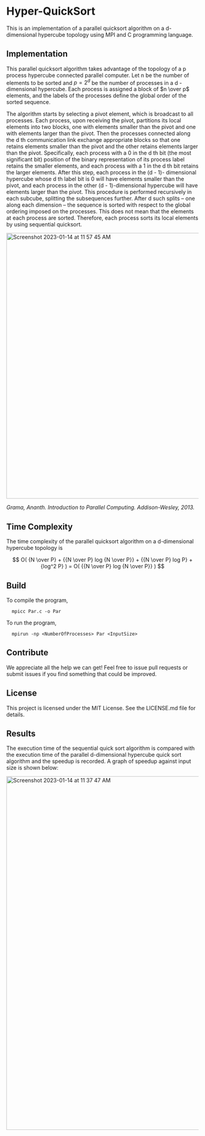 # Hyper-QuickSort
This is an implementation of a parallel quicksort algorithm on a d-dimensional hypercube topology using MPI and C programming language.

## Implementation 

This parallel quicksort algorithm takes advantage of the topology of a p process hypercube connected parallel computer. Let n be the number of elements to be sorted and $p = 2^d$ be the number of processes in a d -dimensional hypercube. Each process is assigned a block of $n \over p$ elements, and the labels of the processes define the global order of the sorted sequence. 

The algorithm starts by selecting a pivot element, which is broadcast to all processes. Each process, upon receiving the pivot, partitions its local elements into two blocks, one with elements smaller than the pivot and one with elements larger than the pivot. Then the processes connected along the d th communication link exchange appropriate blocks so that one retains elements smaller than the pivot and the other retains elements larger than the pivot. Specifically, each process with a 0 in the d th bit (the most significant bit) position of the binary representation of its process label retains the smaller elements, and each process with a 1 in the d th bit retains the larger elements. After this step, each process in the (d - 1)- dimensional hypercube whose d th label bit is 0 will have elements smaller than the pivot, and each process in the other (d - 1)-dimensional hypercube will have elements larger than the pivot. This procedure is performed recursively in each subcube, splitting the subsequences further. After d such splits – one along each dimension – the sequence is sorted with respect to the global ordering imposed on the processes. This does not mean that the elements at each process are sorted. Therefore, each process sorts its local elements by using sequential quicksort.

<img width="695" alt="Screenshot 2023-01-14 at 11 57 45 AM" src="https://user-images.githubusercontent.com/56271967/212485147-783e7b6d-d569-4074-aae4-1db4a2e4bc3b.png">

_Grama, Ananth. Introduction to Parallel Computing. Addison-Wesley, 2013._


## Time Complexity 

The time complexity of the parallel quicksort algorithm on a d-dimensional hypercube topology is 

$$ O( {N \over P} + {{N \over P} log {N \over P}} + {{N \over P} log P} + {log^2 P} ) = O( {{N \over P} log {N \over P}} ) $$


## Build

To compile the program, 
```
  mpicc Par.c -o Par
```
  
To run the program,
```
  mpirun -np <NumberOfProcesses> Par <InputSize>
```
  
## Contribute

We appreciate all the help we can get! Feel free to issue pull requests or submit issues if you find something that could be improved.

## License

This project is licensed under the MIT License. See the LICENSE.md file for details.


## Results 

The execution time of the sequential quick sort algorithm is compared with the execution time of the parallel d-dimensional hypercube quick sort algorithm and the speedup is recorded. A graph of speedup against input size is shown below: 

<img width="925" alt="Screenshot 2023-01-14 at 11 37 47 AM" src="https://user-images.githubusercontent.com/56271967/212483947-29802a0e-d5c8-4ccf-81f4-3318de33ff0c.png">
